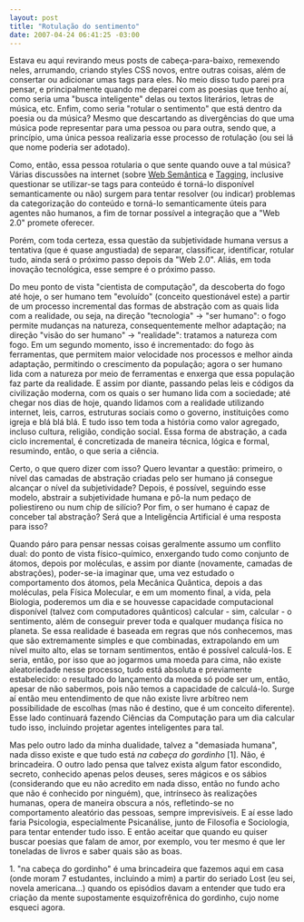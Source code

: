 ```yaml
--- 
layout: post
title: "Rotulação do sentimento"
date: 2007-04-24 06:41:25 -03:00
---
```


Estava eu aqui revirando meus posts de cabeça-para-baixo, remexendo neles,
arrumando, criando styles CSS novos, entre outras coisas, além de consertar ou
adicionar umas tags para eles. No meio disso tudo parei pra pensar, e
principalmente quando me deparei com as poesias que tenho aí, como seria uma
"busca inteligente" delas ou textos literários, letras de música, etc. Enfim,
como seria "rotular o sentimento" que está dentro da poesia ou da música? Mesmo
que descartando as divergências do que uma música pode representar para uma
pessoa ou para outra, sendo que, a princípio, uma única pessoa realizaria esse
processo de rotulação (ou sei lá que nome poderia ser adotado).

Como, então, essa pessoa rotularia o que sente quando ouve a tal música?
Várias discussões na internet (sobre [Web
Semântica](http://en.wikipedia.org/wiki/Semantic_web) e
[Tagging](http://en.wikipedia.org/wiki/Tag_%28metadata%29), inclusive
questionar se utilizar-se tags para conteúdo é torná-lo disponível
semanticamente ou não) surgem para tentar resolver (ou indicar) problemas da
categorização do conteúdo e torná-lo semanticamente úteis para agentes não
humanos, a fim de tornar possível a integração que a "Web 2.0" promete
oferecer.

Porém, com toda certeza, essa questão da subjetividade humana versus a
tentativa (que é quase angustiada) de separar, classificar, identificar,
rotular tudo, ainda será o próximo passo depois da "Web 2.0". Aliás, em toda
inovação tecnológica, esse sempre é o próximo passo.

Do meu ponto de vista "cientista de computação", da descoberta do fogo até
hoje, o ser humano tem "evoluído" (conceito questionável este) a partir de um
processo incremental das formas de abstração com as quais lida com a realidade,
ou seja, na direção "tecnologia" -> "ser humano": o fogo permite mudanças na
natureza, consequentemente melhor adaptação; na direção "visão do ser humano"
-> "realidade": tratamos a natureza com fogo. Em um segundo momento, isso é
incrementado: do fogo às ferramentas, que permitem maior velocidade nos
processos e melhor ainda adaptação, permitindo o crescimento da população;
agora o ser humano lida com a natureza por meio de ferramentas e enxerga que
essa população faz parte da realidade. E assim por diante, passando pelas leis
e códigos da civilização moderna, com os quais o ser humano lida com a
sociedade; até chegar nos dias de hoje, quando lidamos com a realidade
utilizando internet, leis, carros, estruturas sociais como o governo,
instituições como igreja e blá blá blá. E tudo isso tem toda a história como
valor agregado, incluso cultura, religião, condição social.  Essa forma de
abstração, a cada ciclo incremental, é concretizada de maneira técnica, lógica
e formal, resumindo, então, o que seria a ciência.

Certo, o que quero dizer com isso? Quero levantar a questão: primeiro, o nível
das camadas de abstração criadas pelo ser humano já consegue alcançar o nível
da subjetividade? Depois, é possível, seguindo esse modelo, abstrair a
subjetividade humana e pô-la num pedaço de poliestireno ou num chip de silício?
Por fim, o ser humano é capaz de conceber tal abstração?  Será que a
Inteligência Artificial é uma resposta para isso?

Quando páro para pensar nessas coisas geralmente assumo um conflito dual: do
ponto de vista físico-químico, enxergando tudo como conjunto de átomos, depois
por moléculas, e assim por diante (novamente, camadas de abstrações),
poder-se-ia imaginar que, uma vez estudado o comportamento dos átomos, pela
Mecânica Quântica, depois a das moléculas, pela Física Molecular, e em um
momento final, a vida, pela Biologia, poderemos um dia e se houvesse capacidade
computacional disponível (talvez com computadores quânticos) calcular - sim,
calcular - o sentimento, além de conseguir prever toda e qualquer mudança
física no planeta. Se essa realidade é baseada em regras que nós conhecemos,
mas que são extremamente simples e que combinadas, extrapolando em um nível
muito alto, elas se tornam sentimentos, então é possível calculá-los. E seria,
então, por isso que ao jogarmos uma moeda para cima, não existe aleatoriedade
nesse processo, tudo está absoluta e previamente estabelecido: o resultado do
lançamento da moeda só pode ser um, então, apesar de não sabermos, pois não
temos a capacidade de calculá-lo. Surge aí então meu entendimento de que não
existe livre arbítreo nem possibilidade de escolhas (mas não é destino, que é
um conceito diferente). Esse lado continuará fazendo Ciências da Computação
para um dia calcular tudo isso, incluindo projetar agentes inteligentes para
tal.

Mas pelo outro lado da minha dualidade, talvez a "demasiada humana", nada disso
existe e que tudo está _na cabeça do gordinho_ [1]. Não, é brincadeira. O outro
lado pensa que talvez exista algum fator escondido, secreto, conhecido apenas
pelos deuses, seres mágicos e os sábios (considerando que eu não acredito em
nada disso, então no fundo acho que não é conhecido por ninguém), que,
intrínseco às realizações humanas, opera de maneira obscura a nós,
refletindo-se no comportamento aleatório das pessoas, sempre imprevisíveis. E
aí esse lado faria Psicologia, especialmente Psicanálise, junto de Filosofia e
Sociologia, para tentar entender tudo isso. E então aceitar que quando eu
quiser buscar poesias que falam de amor, por exemplo, vou ter mesmo é que ler
toneladas de livros e saber quais são as boas.

<footer>
1. "na cabeça do gordinho" é uma brincadeira que fazemos aqui em casa (onde
   moram 7 estudantes, incluindo a mim) a partir do seriado Lost (eu sei, novela
   americana...) quando os episódios davam a entender que tudo era criação da
   mente supostamente esquizofrênica do gordinho, cujo nome esqueci agora.
</footer>
